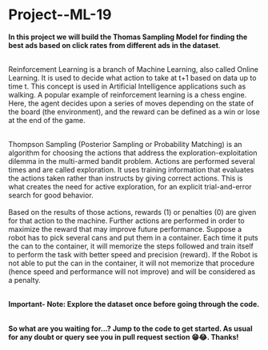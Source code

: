 # Project--ML-19

<table>


**In this project we will build the Thomas Sampling Model for finding the best ads based on click rates from different ads in the dataset**.<br></br>  


  Reinforcement Learning is a branch of Machine Learning, also called Online Learning. It is used to decide what action to take at t+1 based on data up to time t. This concept is used in Artificial Intelligence applications such as walking. 
  A popular example of reinforcement learning is a chess engine. Here, the agent decides upon a series of moves depending on the state of the board (the environment), and the reward can be defined as a win or lose at the end of the game. <br></br>

  Thompson Sampling (Posterior Sampling or Probability Matching) is an algorithm for choosing the actions that address the exploration-exploitation dilemma in the multi-armed bandit problem. Actions are performed several times and are called exploration. It uses training information that evaluates the actions taken rather than instructs by giving correct actions. This is what creates the need for active exploration, for an explicit trial-and-error search for good behavior.<br></br> Based on the results of those actions, rewards (1) or penalties (0) are given for that action to the machine. Further actions are performed in order to maximize the reward that may improve future performance. Suppose a robot has to pick several cans and put them in a container.
Each time it puts the can to the container, it will memorize the steps followed and train itself to perform the task with better speed and precision (reward).
If the Robot is not able to put the can in the container, it will not memorize that procedure (hence speed and performance will not improve) and will be considered as a penalty.<br></br>

  
**Important- Note: Explore the dataset once before going through the code.**
</table>

**So what are you waiting for...? Jump to the code to get started. As usual for any doubt or query see you in pull request section 😁😂. Thanks!**

